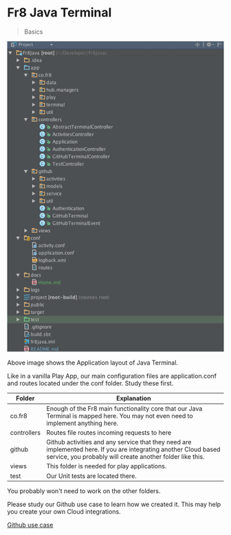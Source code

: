 # Fr8 Java Terminal
> Basics


![](/docs/images/java_terminal_application_layout.png)

Above image shows the Application layout of Java Terminal.

Like in a vanilla Play App, our main configuration files are application.conf and routes located under the conf folder. Study these first.

| Folder | Explanation |
|---|---|
| co.fr8  | Enough of the Fr8 main functionality core that our Java Terminal is mapped here. You may not even need to implement anything here.|
| controllers | Routes file routes incoming requests to here |
| github | Github activities and any service that they need are implemented here. If you are integrating another Cloud based service, you probably will create another folder like this.|
| views | This folder is needed for play applications. |
| test  | Our Unit tests are located there. |

You probably won't need to work on the other folders.


Please study our Github use case to learn how we created it. This may help you create your own Cloud integrations.

[Github use case](/docs/Github_use_case.md)
